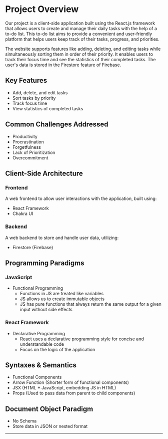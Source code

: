 # Project Overview

Our project is a client-side application built using the React.js framework that allows users to create and manage their daily tasks with the help of a to-do list. This to-do list aims to provide a convenient and user-friendly platform that helps users keep track of their tasks, progress, and priorities.

The website supports features like adding, deleting, and editing tasks while simultaneously sorting them in order of their priority. It enables users to track their focus time and see the statistics of their completed tasks. The user's data is stored in the Firestore feature of Firebase.

## Key Features

- Add, delete, and edit tasks
- Sort tasks by priority
- Track focus time
- View statistics of completed tasks

## Common Challenges Addressed

- Productivity
- Procrastination
- Forgetfulness
- Lack of Prioritization
- Overcommitment

## Client-Side Architecture

### Frontend

A web frontend to allow user interactions with the application, built using:

- React Framework
- Chakra UI

### Backend

A web backend to store and handle user data, utilizing:

- Firestore (Firebase)

## Programming Paradigms

### JavaScript

- Functional Programming
  - Functions in JS are treated like variables
  - JS allows us to create immutable objects
  - JS has pure functions that always return the same output for a given input without side effects

### React Framework

- Declarative Programming
  - React uses a declarative programming style for concise and understandable code
  - Focus on the logic of the application

## Syntaxes & Semantics

- Functional Components
- Arrow Function (Shorter form of functional components)
- JSX (HTML + JavaScript, embedding JS in HTML)
- Props (Used to pass data from parent to child components)

## Document Object Paradigm

- No Schema
- Store data in JSON or nested format

---
